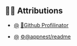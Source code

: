 <h2>🙏🏿 Attributions</h2>

* [@](https://github.com/rishavanand) [📃Github Profilinator](https://profilinator.rishav.dev/) 

* [@](https://github.com/andreasbm) [⚙@appnest/readme](https://github.com/andreasbm/readme/) 
